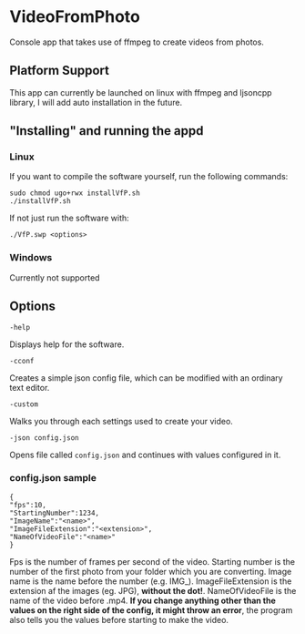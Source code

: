 # VideoFromPhoto
Console app that takes use of ffmpeg to create videos from photos.
## Platform Support
This app can currently be launched on linux with ffmpeg and ljsoncpp library, I will add auto installation in the future.
## "Installing" and running the appd
### Linux
If you want to compile the software yourself, run the following commands:
```
sudo chmod ugo+rwx installVfP.sh
./installVfP.sh
```
If not just run the software with:
```
./VfP.swp <options>
```
### Windows
Currently not supported

## Options
```
-help
```
Displays help for the software.
```
-cconf
```
Creates a simple json config file, which can be modified with an ordinary text editor.
```
-custom
```
Walks you through each settings used to create your video.
```
-json config.json
```
Opens file called `config.json` and continues with values configured in it.

### config.json sample
```
{
"fps":10,
"StartingNumber":1234,
"ImageName":"<name>",
"ImageFileExtension":"<extension>",
"NameOfVideoFile":"<name>"
}
```
Fps is the number of frames per second of the video.
Starting number is the number of the first photo from your folder which you are converting.
Image name is the name before the number (e.g. IMG_).
ImageFileExtension is the extension af the images (eg. JPG), **without the dot!**.
NameOfVideoFile is the name of the video before .mp4.
**If you change anything other than the values on the right side of the config, it might throw an error**, the program also tells you the values before starting to make the video.
